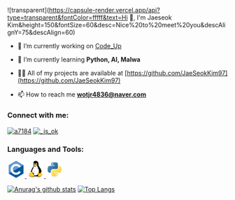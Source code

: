 ![transparent](https://capsule-render.vercel.app/api?type=transparent&fontColor=fffff&text=Hi 👋, I'm Jaeseok Kim&height=150&fontSize=60&desc=Nice%20to%20meet%20you&descAlignY=75&descAlign=60)

- 🔭 I’m currently working on [Code_Up](https://github.com/JaeSeokKim97/Code_Up)

- 🌱 I’m currently learning **Python, AI, Malwa**

- 👨‍💻 All of my projects are available at [https://github.com/JaeSeokKim97](https://github.com/JaeSeokKim97)

- 📫 How to reach me **wotjr4836@naver.com**

<h3 align="left">Connect with me:</h3>
<p align="left">
<a href="https://fb.com/a7184" target="blank"><img align="center" src="https://raw.githubusercontent.com/rahuldkjain/github-profile-readme-generator/master/src/images/icons/Social/facebook.svg" alt="a7184" height="30" width="40" /></a>
<a href="https://instagram.com/_js_ok" target="blank"><img align="center" src="https://raw.githubusercontent.com/rahuldkjain/github-profile-readme-generator/master/src/images/icons/Social/instagram.svg" alt="_js_ok" height="30" width="40" /></a>
</p>

<h3 align="left">Languages and Tools:</h3>
<p align="left"> <a href="https://www.cprogramming.com/" target="_blank"> <img src="https://raw.githubusercontent.com/devicons/devicon/master/icons/c/c-original.svg" alt="c" width="40" height="40"/> </a> <a href="https://www.linux.org/" target="_blank"> <img src="https://raw.githubusercontent.com/devicons/devicon/master/icons/linux/linux-original.svg" alt="linux" width="40" height="40"/> </a> <a href="https://www.python.org" target="_blank"> <img src="https://raw.githubusercontent.com/devicons/devicon/master/icons/python/python-original.svg" alt="python" width="40" height="40"/> </a> </p>

[![Anurag's github stats](https://github-readme-stats.vercel.app/api?username=JaeSeokKim97)](https://github.com/anuraghazra/github-readme-stats)
[![Top Langs](https://github-readme-stats.vercel.app/api/top-langs/?username=JaeSeokKim97&layout=compact)](https://github.com/anuraghazra/github-readme-stats)


